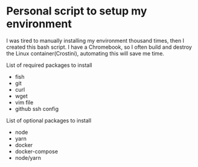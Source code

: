 # Personal script to setup my environment

I was tired to manually installing my environment thousand times, then I created this bash script. I have a Chromebook, so I often build and destroy the Linux container(Crostini), automating this will save me time.

List of required packages to install

* fish
* git
* curl
* wget
* vim file
* github ssh config

List of optional packages to install

* node
* yarn
* docker
* docker-compose
* node/yarn